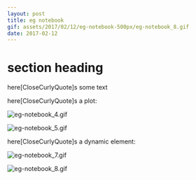 ```yaml
---
layout: post
title: eg notebook
gif: assets/2017/02/12/eg-notebook-500px/eg-notebook_8.gif
date: 2017-02-12
---
```


# section heading

here\[CloseCurlyQuote]s some text

here\[CloseCurlyQuote]s a plot:

![eg-notebook_4.gif](../../../assets/2017/02/12/eg-notebook-500px/eg-notebook_4.gif)

![eg-notebook_5.gif](../../../assets/2017/02/12/eg-notebook-500px/eg-notebook_5.gif)

here\[CloseCurlyQuote]s a dynamic element:

![eg-notebook_7.gif](../../../assets/2017/02/12/eg-notebook-500px/eg-notebook_7.gif)

![eg-notebook_8.gif](../../../assets/2017/02/12/eg-notebook-500px/eg-notebook_8.gif)

